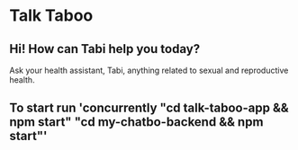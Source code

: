 # Talk Taboo
## Hi! How can Tabi help you today?
Ask your health assistant, Tabi, anything related to sexual and reproductive health.

## To start run 'concurrently "cd talk-taboo-app && npm start" "cd my-chatbo-backend && npm start"'


